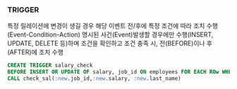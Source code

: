 ### TRIGGER

특정 릴레이션에 변경이 생길 경우 해당 이벤트 전/후에 특정 조건에 따라 조치 수행
(Event-Condition-Action)
명시된 사건(Event)발생할 경우에만 수행(INSERT, UPDATE, DELETE 등)하며 조건을 확인하고 조건 충족 시, 전(BEFORE)이나 후(AFTER)에 조치 수행

```sql
CREATE TRIGGER salary_check
BEFORE INSERT OR UPDATE OF salary, job_id ON employees FOR EACH ROw WHEN(new.job_id<>'AD_VP')
CALL check_sal(:new.job_id,:new.salary, :new.last_name)
```
